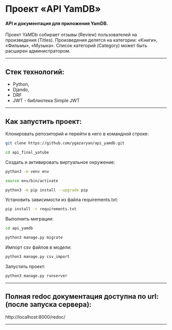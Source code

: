 # Проект «API YamDB»
#### API и документация для приложения YamDB.
Проект YaMDb собирает отзывы (Review) пользователей на произведения (Titles). Произведения делятся на категории: «Книги», «Фильмы», «Музыка». Список категорий (Category) может быть расширен администратором.
___
## Стек технологий:
- Python,
- Djando,
- DRF
- JWT - библиотека Simple JWT
___
## Как запустить проект:

Клонировать репозиторий и перейти в него в командной строке:

```bash
git clone https://github.com/ygazaryan/api_yamdb.git
```

```bash
cd api_final_yatube
```

Cоздать и активировать виртуальное окружение:

```bash
python3 -m venv env
```

```bash
source env/bin/activate
```

```bash
python3 -m pip install --upgrade pip
```

Установить зависимости из файла requirements.txt:

```bash
pip install -r requirements.txt
```

Выполнить миграции:

```bash
cd api_yamdb
```

```bash
python3 manage.py migrate
```

Импорт csv файлов в модели:

```bash
python3 manage.py csv_import
```

Запустить проект:

```bash
python3 manage.py runserver
```

***
## Полная redoc документация доступна по url: (после запуска сервера):
http://localhost:8000/redoc/
***